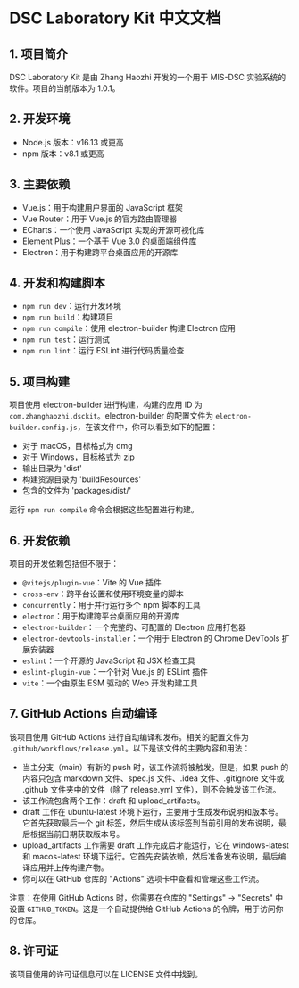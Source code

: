 # DSC Laboratory Kit 中文文档

## 1. 项目简介

DSC Laboratory Kit 是由 Zhang Haozhi 开发的一个用于 MIS-DSC 实验系统的软件。项目的当前版本为 1.0.1。

## 2. 开发环境

- Node.js 版本：v16.13 或更高
- npm 版本：v8.1 或更高

## 3. 主要依赖

- Vue.js：用于构建用户界面的 JavaScript 框架
- Vue Router：用于 Vue.js 的官方路由管理器
- ECharts：一个使用 JavaScript 实现的开源可视化库
- Element Plus：一个基于 Vue 3.0 的桌面端组件库
- Electron：用于构建跨平台桌面应用的开源库

## 4. 开发和构建脚本

- `npm run dev`：运行开发环境
- `npm run build`：构建项目
- `npm run compile`：使用 electron-builder 构建 Electron 应用
- `npm run test`：运行测试
- `npm run lint`：运行 ESLint 进行代码质量检查

## 5. 项目构建

项目使用 electron-builder 进行构建，构建的应用 ID 为 `com.zhanghaozhi.dsckit`。electron-builder 的配置文件为 `electron-builder.config.js`，在该文件中，你可以看到如下的配置：

- 对于 macOS，目标格式为 dmg
- 对于 Windows，目标格式为 zip
- 输出目录为 'dist'
- 构建资源目录为 'buildResources'
- 包含的文件为 'packages/dist/'

运行 `npm run compile` 命令会根据这些配置进行构建。

## 6. 开发依赖

项目的开发依赖包括但不限于：

- `@vitejs/plugin-vue`：Vite 的 Vue 插件
- `cross-env`：跨平台设置和使用环境变量的脚本
- `concurrently`：用于并行运行多个 npm 脚本的工具
- `electron`：用于构建跨平台桌面应用的开源库
- `electron-builder`：一个完整的、可配置的 Electron 应用打包器
- `electron-devtools-installer`：一个用于 Electron 的 Chrome DevTools 扩展安装器
- `eslint`：一个开源的 JavaScript 和 JSX 检查工具
- `eslint-plugin-vue`：一个针对 Vue.js 的 ESLint 插件
- `vite`：一个由原生 ESM 驱动的 Web 开发构建工具

## 7. GitHub Actions 自动编译

该项目使用 GitHub Actions 进行自动编译和发布。相关的配置文件为 `.github/workflows/release.yml`。以下是该文件的主要内容和用法：

- 当主分支（main）有新的 push 时，该工作流将被触发。但是，如果 push 的内容只包含 markdown 文件、spec.js 文件、.idea 文件、.gitignore 文件或 .github 文件夹中的文件（除了 release.yml 文件），则不会触发该工作流。
- 该工作流包含两个工作：draft 和 upload_artifacts。
- draft 工作在 ubuntu-latest 环境下运行，主要用于生成发布说明和版本号。它首先获取最后一个 git 标签，然后生成从该标签到当前引用的发布说明，最后根据当前日期获取版本号。
- upload_artifacts 工作需要 draft 工作完成后才能运行，它在 windows-latest 和 macos-latest 环境下运行。它首先安装依赖，然后准备发布说明，最后编译应用并上传构建产物。
- 你可以在 GitHub 仓库的 "Actions" 选项卡中查看和管理这些工作流。

注意：在使用 GitHub Actions 时，你需要在仓库的 "Settings" -> "Secrets" 中设置 `GITHUB_TOKEN`。这是一个自动提供给 GitHub Actions 的令牌，用于访问你的仓库。

## 8. 许可证

该项目使用的许可证信息可以在 LICENSE 文件中找到。
